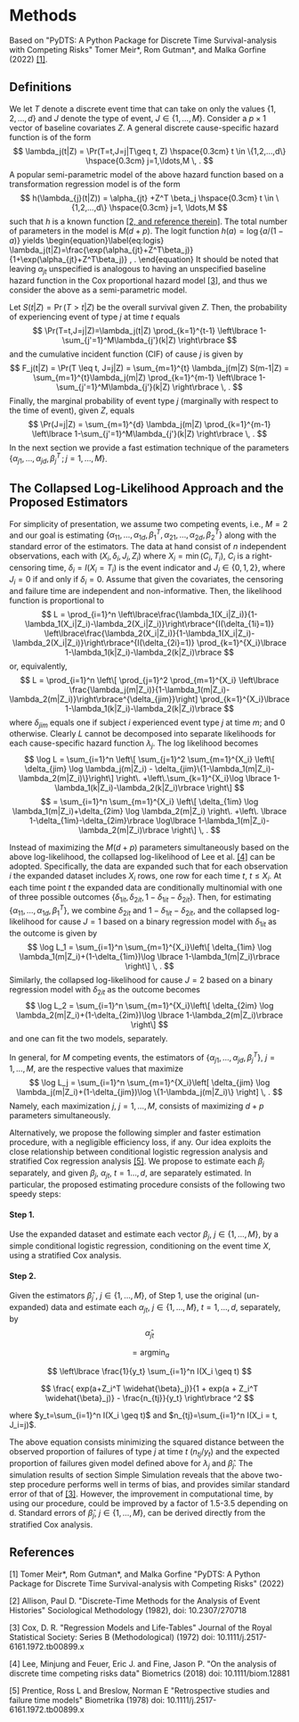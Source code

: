 # Methods

Based on "PyDTS: A Python Package for Discrete Time Survival-analysis with Competing Risks" 
Tomer Meir\*, Rom Gutman\*, and Malka Gorfine (2022) [[1]](#1).

## Definitions

We let $T$  denote a discrete event time that can take on only the values $\{1,2,...,d\}$ and $J$ denote the type of event, $J \in \{1,\ldots,M\}$.  Consider a $p \times 1$ vector of baseline covariates $Z$. A general discrete cause-specific hazard function is of the form
$$
\lambda_j(t|Z) = \Pr(T=t,J=j|T\geq t, Z)  \hspace{0.3cm} t \in \{1,2,...,d\} \hspace{0.3cm} j=1,\ldots,M  \, .
$$
A popular semi-parametric model of the above hazard function based on a transformation regression model is of the form
$$
h(\lambda_{j}(t|Z))  = \alpha_{jt} +Z^T \beta_j \hspace{0.3cm} t \in \{1,2,...,d\} \hspace{0.3cm} j=1, \ldots,M  
$$
such that $h$ is a known function [[2, and reference therein]](#2). The total number of parameters in the model is $M(d+p)$. The logit function $h(a)=\log \{ a/(1-a) \}$ yields 
\begin{equation}\label{eq:logis}
\lambda_j(t|Z)=\frac{\exp(\alpha_{jt}+Z^T\beta_j)}{1+\exp(\alpha_{jt}+Z^T\beta_j)} \, .
\end{equation}
It should be noted that leaving $\alpha_{jt}$ unspecified is analogous to having an unspecified baseline hazard function in the Cox proportional hazard model [[3]](#3), and thus we consider the above as a semi-parametric model.


Let $S(t|Z) = \Pr(T>t|Z)$ be the overall survival given $Z$. Then, the probability of experiencing event of type $j$ at time $t$ equals
$$
\Pr(T=t,J=j|Z)=\lambda_j(t|Z) \prod_{k=1}^{t-1} \left\lbrace 1-
\sum_{j'=1}^M\lambda_{j'}(k|Z) \right\rbrace  
$$
and the cumulative incident function (CIF) of cause $j$ is given by
$$
F_j(t|Z) = \Pr(T \leq t, J=j|Z) = \sum_{m=1}^{t} \lambda_j(m|Z) S(m-1|Z) = \sum_{m=1}^{t}\lambda_j(m|Z) \prod_{k=1}^{m-1} \left\lbrace 1-\sum_{j'=1}^M\lambda_{j'}(k|Z) \right\rbrace \, .
$$
Finally, the marginal probability of event type $j$ (marginally with respect to the time of event), given $Z$, equals
$$
\Pr(J=j|Z) = \sum_{m=1}^{d} \lambda_j(m|Z) \prod_{k=1}^{m-1} \left\lbrace 1-\sum_{j'=1}^M\lambda_{j'}(k|Z) \right\rbrace \, .
$$
In the next section we provide a fast estimation technique of the parameters $\{\alpha_{j1},\ldots,\alpha_{jd},\beta_j^T \, ; \, j=1,\ldots,M\}$.


## The Collapsed Log-Likelihood Approach and the Proposed Estimators
For simplicity of presentation, we assume two competing events, i.e., $M=2$ and our goal is estimating $\{\alpha_{11},\ldots,\alpha_{1d},\beta_1^T,\alpha_{21},\ldots,\alpha_{2d},\beta_2^T\}$ along with the standard error of the estimators. The data at hand consist of $n$ independent observations, each with $(X_i,\delta_i,J_i,Z_i)$ where $X_i=\min(C_i,T_i)$, $C_i$ is a right-censoring time, 
$\delta_i=I(X_i=T_i)$ is the event indicator and $J_i\in\{0,1,2\}$, where $J_i=0$ if and only if $\delta_i=0$. Assume that given the covariates, the censoring and failure time are independent and non-informative. Then, the likelihood function is proportional to 
$$
L = \prod_{i=1}^n  \left\lbrace\frac{\lambda_1(X_i|Z_i)}{1-\lambda_1(X_i|Z_i)-\lambda_2(X_i|Z_i)}\right\rbrace^{I(\delta_{1i}=1)} \left\lbrace\frac{\lambda_2(X_i|Z_i)}{1-\lambda_1(X_i|Z_i)-\lambda_2(X_i|Z_i)}\right\rbrace^{I(\delta_{2i}=1)} \prod_{k=1}^{X_i}\lbrace 1-\lambda_1(k|Z_i)-\lambda_2(k|Z_i)\rbrace
$$
or, equivalently,
$$
L = \prod_{i=1}^n \left\[ \prod_{j=1}^2 \prod_{m=1}^{X_i} \left\lbrace \frac{\lambda_j(m|Z_i)}{1-\lambda_1(m|Z_i)-\lambda_2(m|Z_i)}\right\rbrace^{\delta_{jim}}\right] \prod_{k=1}^{X_i}\lbrace 1-\lambda_1(k|Z_i)-\lambda_2(k|Z_i)\rbrace
$$
where $\delta_{jim}$ equals one if subject $i$ experienced event type $j$ at time $m$; and 0 otherwise. Clearly $L$ cannot be decomposed into separate likelihoods for each cause-specific
hazard function $\lambda_j$.
The log likelihood becomes
$$
\log L = \sum_{i=1}^n \left\[ \sum_{j=1}^2 \sum_{m=1}^{X_i} \left\[ \delta_{jim} \log \lambda_j(m|Z_i) - \delta_{jim}\{1-\lambda_1(m|Z_i)-\lambda_2(m|Z_i)\}\right\] \right\.  
+\left\.\sum_{k=1}^{X_i}\log \lbrace 1-\lambda_1(k|Z_i)-\lambda_2(k|Z_i)\rbrace \right\]
$$
$$
	= \sum_{i=1}^n \sum_{m=1}^{X_i} \left\[  \delta_{1im} \log \lambda_1(m|Z_i)+\delta_{2im} \log \lambda_2(m|Z_i) \right\. +\left\. \lbrace 1-\delta_{1im}-\delta_{2im}\rbrace \log\lbrace 1-\lambda_1(m|Z_i)-\lambda_2(m|Z_i)\rbrace \right\] \, .
$$

Instead of maximizing the $M(d+p)$ parameters simultaneously based on the above log-likelihood, the collapsed log-likelihood of Lee et al. [[4]](#4) can be adopted. Specifically, the data are expanded  such that for each observation $i$ the expanded dataset includes $X_i$ rows, one row for each time $t$, $t \leq X_i$. At each time point $t$ the expanded data are conditionally multinomial with one of three possible outcomes $\{\delta_{1it},\delta_{2it},1-\delta_{1it}-\delta_{2it}\}$. Then, for estimating $\{\alpha_{11},\ldots,\alpha_{1d},\beta_1^T\}$, we combine $\delta_{2it}$ and $1-\delta_{1it}-\delta_{2it}$, and the collapsed log-likelihood for cause $J=1$ based on a binary regression model with $\delta_{1it}$ as the outcome is given by
$$
\log L_1 = \sum_{i=1}^n \sum_{m=1}^{X_i}\left\[ \delta_{1im} \log \lambda_1(m|Z_i)+(1-\delta_{1im})\log \lbrace 1-\lambda_1(m|Z_i)\rbrace \right\] \, .
$$
Similarly, the collapsed log-likelihood for cause $J=2$ based on a binary regression model with $\delta_{2it}$ as the outcome becomes
$$
\log L_2 = \sum_{i=1}^n \sum_{m=1}^{X_i}\left\[ \delta_{2im} \log \lambda_2(m|Z_i)+(1-\delta_{2im})\log \lbrace 1-\lambda_2(m|Z_i)\rbrace \right\]
$$
and one can fit the two models, separately.  

In general, for $M$ competing events, 
the estimators of $\{\alpha_{j1},\ldots,\alpha_{jd},\beta_j^T\}$, $j=1,\ldots,M$, are the respective values that maximize  
$$
\log L_j = \sum_{i=1}^n \sum_{m=1}^{X_i}\left[ \delta_{jim} \log \lambda_j(m|Z_i)+(1-\delta_{jim})\log \{1-\lambda_j(m|Z_i)\} \right] \, .
$$
Namely, each maximization $j$, $j=1,\ldots,M$, consists of  maximizing $d + p$ parameters simultaneously. 

Alternatively, we propose the following simpler and faster estimation procedure, with a negligible efficiency loss, if any. Our idea exploits the close relationship between conditional logistic regression analysis and stratified Cox regression analysis [[5]](#5). We propose to estimate each $\beta_j$ separately, and given $\beta_j$, $\alpha_{jt}$, $t=1\ldots,d$, are separately estimated. In particular, the proposed estimating procedure consists of the following two speedy steps:
#### Step 1.
Use the expanded dataset and estimate each vector $\beta_j$, $j \in \{1,\ldots, M\}$, by a simple conditional logistic regression, conditioning on the event time $X$, using a stratified Cox analysis.

#### Step 2.
Given the estimators $\widehat{\beta}_j$ , $j \in \{1,\ldots, M\}$, of Step 1, use the original (un-expanded) data and estimate each $\alpha_{jt}$, $j \in \{1,\ldots,M\}$, $t=1,\ldots,d$, separately, by
$$ 
\widehat{ \alpha }_{jt} 
$$

$$
= \mbox{argmin}_{a} 
$$

$$
\left\lbrace \frac{1}{y_t} \sum_{i=1}^n I(X_i \geq t) 
$$

$$
\frac{ exp(a+Z_i^T \widehat{\beta}_j)}{1 + exp(a + Z_i^T \widehat{\beta}_j)} - \frac{n_{tj}}{y_t} \right\rbrace ^2 
$$

where $y_t=\sum_{i=1}^n I(X_i \geq t)$ and $n_{tj}=\sum_{i=1}^n I(X_i = t, J_i=j)$.

The above equation consists minimizing the squared distance between the observed proportion of failures of type $j$ at time $t$ ($n_{tj}/y_t$) and the expected proportion of failures given model defined above for $\lambda_j$ and $\widehat{\beta}_j$. 
The simulation results of section Simple Simulation reveals that the above two-step procedure performs well in terms of bias, and provides similar standard error of that of [[3]](#3). However, the improvement in computational time, by using our procedure, could be improved by a factor of 1.5-3.5 depending on d. Standard errors of $\widehat{\beta}_j$, $j \in \{1,\ldots,M\}$, can be derived directly from the stratified Cox analysis.

## References
<a id="1">[1]</a> 
Tomer Meir\*, Rom Gutman\*, and Malka Gorfine 
"PyDTS: A Python Package for Discrete Time Survival-analysis with Competing Risks"
(2022)

<a id="2">[2]</a> 
Allison, Paul D.
"Discrete-Time Methods for the Analysis of Event Histories"
Sociological Methodology (1982),
doi: 10.2307/270718

<a id="3">[3]</a> 
Cox, D. R.
"Regression Models and Life-Tables"
Journal of the Royal Statistical Society: Series B (Methodological) (1972)
doi: 10.1111/j.2517-6161.1972.tb00899.x

<a id="4">[4]</a> 
Lee, Minjung and Feuer, Eric J. and Fine, Jason P.
"On the analysis of discrete time competing risks data"
Biometrics (2018)
doi: 10.1111/biom.12881

<a id="5">[5]</a> 
Prentice, Ross L and Breslow, Norman E
"Retrospective studies and failure time models"
Biometrika (1978)
doi: 10.1111/j.2517-6161.1972.tb00899.x


